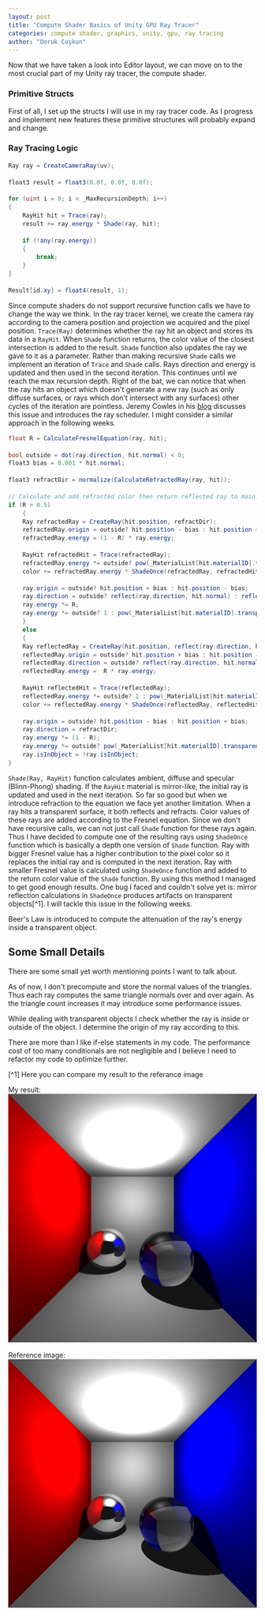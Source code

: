 ```yaml
---
layout: post
title: "Compute Shader Basics of Unity GPU Ray Tracer"
categories: compute shader, graphics, unity, gpu, ray tracing
author: "Doruk Coşkun"
---
```


Now that we have taken a look into Editor layout, we can move on to the most crucial part of my Unity ray tracer, the compute shader.

### Primitive Structs

First of all, I set up the structs I will use in my ray tracer code. As I progress and implement new features these primitive structures will probably expand and change.

### Ray Tracing Logic

```csharp
Ray ray = CreateCameraRay(uv);

float3 result = float3(0.0f, 0.0f, 0.0f);

for (uint i = 0; i < _MaxRecursionDepth; i++) 
{
    RayHit hit = Trace(ray);
    result += ray.energy * Shade(ray, hit);

    if (!any(ray.energy))
    {
        break;
    }
}

Result[id.xy] = float4(result, 1);
```

Since compute shaders do not support recursive function calls we have to change the way we think. In the ray tracer kernel, we create the camera ray according to the camera position and projection we acquired and the pixel position. `Trace(Ray)` determines whether the ray hit an object and stores its data in a `RayHit`. When `Shade` function returns, the color value of the closest intersection is added to the result. `Shade` function also updates the ray we gave to it as a parameter. Rather than making recursive `Shade` calls we implement an iteration of `Trace` and `Shade` calls. Rays direction and energy is updated and then used in the second iteration. This continues until we reach the max recursion depth. Right of the bat, we can notice that when the ray hits an object which doesn't generate a new ray (such as only diffuse surfaces, or rays which don't intersect with any surfaces) other cycles of the iteration are pointless. Jeremy Cowles in his [blog](https://medium.com/@jcowles/gpu-ray-tracing-in-one-weekend-3e7d874b3b0f) discusses this issue and introduces the ray scheduler. I might consider a similar approach in the following weeks.

```csharp
float R = CalculateFresnelEquation(ray, hit);

bool outside = dot(ray.direction, hit.normal) < 0; 
float3 bias = 0.001 * hit.normal; 

float3 refractDir = normalize(CalculateRefractedRay(ray, hit));

// Calculate and add refracted color then return reflected ray to main.
if (R > 0.5) 
    {   
    Ray refractedRay = CreateRay(hit.position, refractDir);
    refractedRay.origin = outside? hit.position - bias : hit.position + bias;
    refractedRay.energy = (1 - R) * ray.energy;

    RayHit refractedHit = Trace(refractedRay);
    refractedRay.energy *= outside? pow(_MaterialList[hit.materialID].transparency, length(abs(refractedHit.position - hit.position))) : 1;
    color += refractedRay.energy * ShadeOnce(refractedRay, refractedHit);

    ray.origin = outside? hit.position + bias : hit.position - bias;
    ray.direction = outside? reflect(ray.direction, hit.normal) : reflect(ray.direction, -hit.normal);
    ray.energy *= R;
    ray.energy *= outside? 1 : pow(_MaterialList[hit.materialID].transparency, 2);
    }
    else 
    {
    Ray reflectedRay = CreateRay(hit.position, reflect(ray.direction, hit.normal));
    reflectedRay.origin = outside? hit.position + bias : hit.position - bias;
    reflectedRay.direction = outside? reflect(ray.direction, hit.normal) : reflect(ray.direction, -hit.normal);
    reflectedRay.energy =  R * ray.energy;

    RayHit reflectedHit = Trace(reflectedRay);
    reflectedRay.energy *= outside? 1 : pow(_MaterialList[hit.materialID].transparency, length(abs(reflectedHit.position - hit.position)));
    color += reflectedRay.energy * ShadeOnce(reflectedRay, reflectedHit);

    ray.origin = outside? hit.position - bias : hit.position + bias;
    ray.direction = refractDir;
    ray.energy *= (1 - R);
    ray.energy *= outside? pow(_MaterialList[hit.materialID].transparency, 2) : 1;
    ray.isInObject = !ray.isInObject;
}
```

`Shade(Ray, RayHit)` function calculates ambient, diffuse and specular (Blinn-Phong) shading. If the `RayHit` material is mirror-like, the initial ray is updated and used in the next iteration. So far so good but when we introduce refraction to the equation we face yet another limitation. When a ray hits a transparent surface, it both reflects and refracts. Color values of these rays are added according to the Fresnel equation. Since we don't have recursive calls, we can not just call `Shade` function for these rays again. Thus I have decided to compute one of the resulting rays using `ShadeOnce` function which is basically a depth one version of `Shade` function. Ray with bigger Fresnel value has a higher contribution to the pixel color so it replaces the initial ray and is computed in the next iteration. Ray with smaller Fresnel value is calculated using `ShadeOnce` function and added to the return color value of the `Shade` function. By using this method I managed to get good enough results. One bug I faced and couldn't solve yet is: mirror reflection calculations in `ShadeOnce` produces artifacts on transparent objects[^1]. I will tackle this issue in the following weeks.

Beer's Law is introduced to compute the attenuation of the ray's energy inside a transparent object.

## Some Small Details

There are some small yet worth mentioning points I want to talk about.

As of now, I don't precompute and store the normal values of the triangles. Thus each ray computes the same triangle normals over and over again. As the triangle count increases it may introduce some performance issues.

While dealing with transparent objects I check whether the ray is inside or outside of the object. I determine the origin of my ray according to this.

There are more than I like if-else statements in my code. The performance cost of too many conditionals are not negligible and I believe I need to refactor my code to optimize further.

[^1] Here you can compare my result to the referance image

My result:
![my-result](/assets/screen-shots/me_CornellBox_glass.png)

Reference image:
![reference-image](/assets/screen-shots/cornellbox_glass.png)
